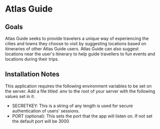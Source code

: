 # Atlas Guide
## Goals
Atlas Guide seeks to provide travelers a unique way of experiencing the cities and towns they choose to visit by suggesting locations based on itineraries of other Atlas Guide users. Atlas Guide can also suggest locations near the user's itinerary to help guide travellers to fun events and locations during their trips. 

## Installation Notes
This application requires the following environment variables to be set on the server. Add a file titled .env to the root of your server with the following values set in it.
- SECRETKEY: This is a string of any length is used for secure authentication of users' sessions.
- PORT (optional): This sets the port that the app will listen on. If not set the default port will be 3000